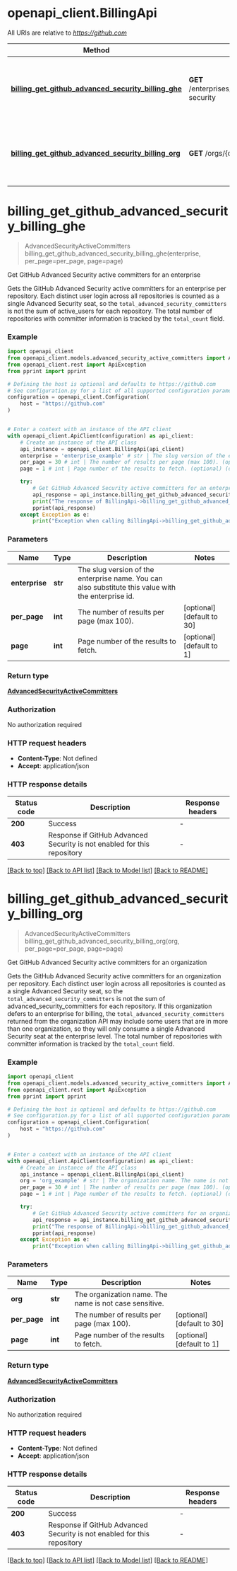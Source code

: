 # openapi_client.BillingApi

All URIs are relative to *https://github.com*

Method | HTTP request | Description
------------- | ------------- | -------------
[**billing_get_github_advanced_security_billing_ghe**](BillingApi.md#billing_get_github_advanced_security_billing_ghe) | **GET** /enterprises/{enterprise}/settings/billing/advanced-security | Get GitHub Advanced Security active committers for an enterprise
[**billing_get_github_advanced_security_billing_org**](BillingApi.md#billing_get_github_advanced_security_billing_org) | **GET** /orgs/{org}/settings/billing/advanced-security | Get GitHub Advanced Security active committers for an organization


# **billing_get_github_advanced_security_billing_ghe**
> AdvancedSecurityActiveCommitters billing_get_github_advanced_security_billing_ghe(enterprise, per_page=per_page, page=page)

Get GitHub Advanced Security active committers for an enterprise

Gets the GitHub Advanced Security active committers for an enterprise per repository.  Each distinct user login across all repositories is counted as a single Advanced Security seat, so the `total_advanced_security_committers` is not the sum of active_users for each repository.  The total number of repositories with committer information is tracked by the `total_count` field.

### Example


```python
import openapi_client
from openapi_client.models.advanced_security_active_committers import AdvancedSecurityActiveCommitters
from openapi_client.rest import ApiException
from pprint import pprint

# Defining the host is optional and defaults to https://github.com
# See configuration.py for a list of all supported configuration parameters.
configuration = openapi_client.Configuration(
    host = "https://github.com"
)


# Enter a context with an instance of the API client
with openapi_client.ApiClient(configuration) as api_client:
    # Create an instance of the API class
    api_instance = openapi_client.BillingApi(api_client)
    enterprise = 'enterprise_example' # str | The slug version of the enterprise name. You can also substitute this value with the enterprise id.
    per_page = 30 # int | The number of results per page (max 100). (optional) (default to 30)
    page = 1 # int | Page number of the results to fetch. (optional) (default to 1)

    try:
        # Get GitHub Advanced Security active committers for an enterprise
        api_response = api_instance.billing_get_github_advanced_security_billing_ghe(enterprise, per_page=per_page, page=page)
        print("The response of BillingApi->billing_get_github_advanced_security_billing_ghe:\n")
        pprint(api_response)
    except Exception as e:
        print("Exception when calling BillingApi->billing_get_github_advanced_security_billing_ghe: %s\n" % e)
```



### Parameters


Name | Type | Description  | Notes
------------- | ------------- | ------------- | -------------
 **enterprise** | **str**| The slug version of the enterprise name. You can also substitute this value with the enterprise id. | 
 **per_page** | **int**| The number of results per page (max 100). | [optional] [default to 30]
 **page** | **int**| Page number of the results to fetch. | [optional] [default to 1]

### Return type

[**AdvancedSecurityActiveCommitters**](AdvancedSecurityActiveCommitters.md)

### Authorization

No authorization required

### HTTP request headers

 - **Content-Type**: Not defined
 - **Accept**: application/json

### HTTP response details

| Status code | Description | Response headers |
|-------------|-------------|------------------|
**200** | Success |  -  |
**403** | Response if GitHub Advanced Security is not enabled for this repository |  -  |

[[Back to top]](#) [[Back to API list]](../README.md#documentation-for-api-endpoints) [[Back to Model list]](../README.md#documentation-for-models) [[Back to README]](../README.md)

# **billing_get_github_advanced_security_billing_org**
> AdvancedSecurityActiveCommitters billing_get_github_advanced_security_billing_org(org, per_page=per_page, page=page)

Get GitHub Advanced Security active committers for an organization

Gets the GitHub Advanced Security active committers for an organization per repository.  Each distinct user login across all repositories is counted as a single Advanced Security seat, so the `total_advanced_security_committers` is not the sum of advanced_security_committers for each repository.  If this organization defers to an enterprise for billing, the `total_advanced_security_committers` returned from the organization API may include some users that are in more than one organization, so they will only consume a single Advanced Security seat at the enterprise level.  The total number of repositories with committer information is tracked by the `total_count` field.

### Example


```python
import openapi_client
from openapi_client.models.advanced_security_active_committers import AdvancedSecurityActiveCommitters
from openapi_client.rest import ApiException
from pprint import pprint

# Defining the host is optional and defaults to https://github.com
# See configuration.py for a list of all supported configuration parameters.
configuration = openapi_client.Configuration(
    host = "https://github.com"
)


# Enter a context with an instance of the API client
with openapi_client.ApiClient(configuration) as api_client:
    # Create an instance of the API class
    api_instance = openapi_client.BillingApi(api_client)
    org = 'org_example' # str | The organization name. The name is not case sensitive.
    per_page = 30 # int | The number of results per page (max 100). (optional) (default to 30)
    page = 1 # int | Page number of the results to fetch. (optional) (default to 1)

    try:
        # Get GitHub Advanced Security active committers for an organization
        api_response = api_instance.billing_get_github_advanced_security_billing_org(org, per_page=per_page, page=page)
        print("The response of BillingApi->billing_get_github_advanced_security_billing_org:\n")
        pprint(api_response)
    except Exception as e:
        print("Exception when calling BillingApi->billing_get_github_advanced_security_billing_org: %s\n" % e)
```



### Parameters


Name | Type | Description  | Notes
------------- | ------------- | ------------- | -------------
 **org** | **str**| The organization name. The name is not case sensitive. | 
 **per_page** | **int**| The number of results per page (max 100). | [optional] [default to 30]
 **page** | **int**| Page number of the results to fetch. | [optional] [default to 1]

### Return type

[**AdvancedSecurityActiveCommitters**](AdvancedSecurityActiveCommitters.md)

### Authorization

No authorization required

### HTTP request headers

 - **Content-Type**: Not defined
 - **Accept**: application/json

### HTTP response details

| Status code | Description | Response headers |
|-------------|-------------|------------------|
**200** | Success |  -  |
**403** | Response if GitHub Advanced Security is not enabled for this repository |  -  |

[[Back to top]](#) [[Back to API list]](../README.md#documentation-for-api-endpoints) [[Back to Model list]](../README.md#documentation-for-models) [[Back to README]](../README.md)

